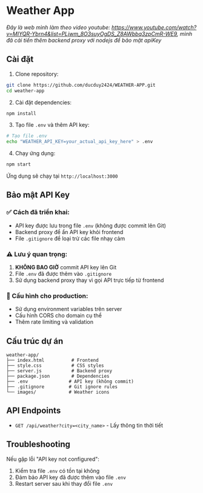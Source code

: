 # Weather App

*Đây là web mình làm theo video youtube: https://www.youtube.com/watch?v=MIYQR-Ybrn4&list=PLjwm_8O3suyOgDS_Z8AWbbq3zpCmR-WE9, mình đã cải tiến thêm backend proxy với nodejs để bảo mật apiKey*


## Cài đặt

1. Clone repository:
```bash
git clone https://github.com/ducduy2424/WEATHER-APP.git
cd weather-app
```

2. Cài đặt dependencies:
```bash
npm install
```

3. Tạo file `.env` và thêm API key:
```bash
# Tạo file .env
echo "WEATHER_API_KEY=your_actual_api_key_here" > .env
```

4. Chạy ứng dụng:
```bash
npm start
```

Ứng dụng sẽ chạy tại `http://localhost:3000`

## Bảo mật API Key

### ✅ Cách đã triển khai:
- API key được lưu trong file `.env` (không được commit lên Git)
- Backend proxy để ẩn API key khỏi frontend
- File `.gitignore` để loại trừ các file nhạy cảm

### ⚠️ Lưu ý quan trọng:
1. **KHÔNG BAO GIỜ** commit API key lên Git
2. File `.env` đã được thêm vào `.gitignore`
3. Sử dụng backend proxy thay vì gọi API trực tiếp từ frontend

### 🔧 Cấu hình cho production:
- Sử dụng environment variables trên server
- Cấu hình CORS cho domain cụ thể
- Thêm rate limiting và validation

## Cấu trúc dự án

```
weather-app/
├── index.html          # Frontend
├── style.css           # CSS styles
├── server.js           # Backend proxy
├── package.json        # Dependencies
├── .env               # API key (không commit)
├── .gitignore         # Git ignore rules
└── images/            # Weather icons
```

## API Endpoints

- `GET /api/weather?city=<city_name>` - Lấy thông tin thời tiết

## Troubleshooting

Nếu gặp lỗi "API key not configured":
1. Kiểm tra file `.env` có tồn tại không
2. Đảm bảo API key đã được thêm vào file `.env`
3. Restart server sau khi thay đổi file `.env`



